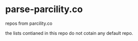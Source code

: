 # parse-parcility.co

repos from parcility.co

the lists contianed in this repo do not cotain any default repo.
